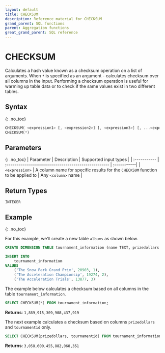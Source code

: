 ```yaml
---
layout: default
title: CHECKSUM
description: Reference material for CHECKSUM
grand_parent: SQL functions
parent: Aggregation functions
great_grand_parent: SQL reference
---
```



# CHECKSUM

Calculates a hash value known as a checksum operation on a list of arguments. When `*` is specified as an argument - calculates checksum over all columns in the input. Performing a checksum operation is useful for warming up table data or to check if the same values exist in two different tables.

## Syntax
{: .no_toc}

```sql
CHECKSUM( <expression1> [, <expression2>] [, <expression3>] [, ...<expressionN>] )
CHECKSUM(*)
```

## Parameters 
{: .no_toc}
| Parameter   | Description                                   | Supported input types | 
| :----------- | :---------------------------------------------------- | :-----------| 
| `<expression>`    | A column name for specific results for the `CHECKSUM` function to be applied to | Any `<column>` name | 

## Return Types 
`INTEGER`

## Example
{: .no_toc}

For this example, we'll create a new table `albums` as shown below.&#x20;

```sql
CREATE DIMENSION TABLE tournament_information (name TEXT, prizedollars DOUBLE PRECISION, tournamentid INTEGER);

INSERT INTO
	tournament_information
VALUES
	('The Snow Park Grand Prix', 20903, 1),
	('The Acceleration Championsip', 19274, 2),
	('The Acceleration Trials', 13877, 3)
```

The example below calculates a checksum based on all columns in the table `tournament_information`.

```sql
SELECT CHECKSUM(*) FROM tournament_information;
```

**Returns**: `1,889,915,309,908,437,919`

The next example calculates a checksum based on columns `prizedollars` and `tournamentid` only.

```sql
SELECT CHECKSUM(prizedollars, tournamentid) FROM tournament_information;
```

**Returns**: `3,058,600,455,882,068,351`
